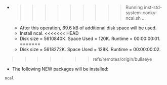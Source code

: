 * >>>>>>>>> Running inst-std-system-conky-ncal.sh ...
  * After this operation, 69.6 kB of additional disk space will be used.
  * Install ncal.
<<<<<<< HEAD
  * Disk size = 5610840K. Space Used = 120K. Runtime = 00:00:00:01.
=======
  * Disk size = 5618272K. Space Used = 128K. Runtime = 00:00:00:02.
>>>>>>> refs/remotes/origin/bullseye
  * The following NEW packages will be installed:
  ```bash
ncal
  ```
